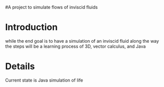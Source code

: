 #A project to simulate flows of inviscid fluids

# Introduction #

while the end goal is to have a simulation of an inviscid fluid along the way the steps will be a learning process of 3D, vector calculus, and Java


# Details #
Current state is Java simulation of life